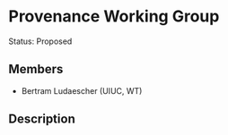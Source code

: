 # Provenance Working Group
Status: Proposed

## Members
* Bertram Ludaescher (UIUC, WT)

## Description 
